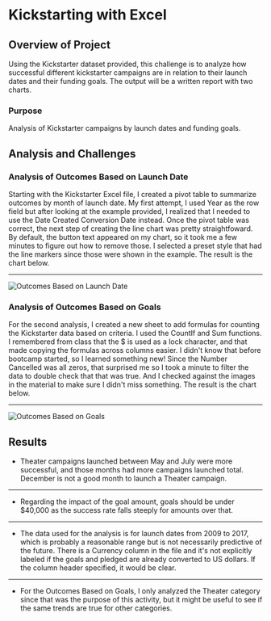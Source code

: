 # Kickstarting with Excel

## Overview of Project

Using the Kickstarter dataset provided, this challenge is to analyze how successful different kickstarter campaigns are in relation to their launch dates and their funding goals. The output will be a written report with two charts. 

### Purpose

Analysis of Kickstarter campaigns by launch dates and funding goals. 

## Analysis and Challenges

### Analysis of Outcomes Based on Launch Date

Starting with the Kickstarter Excel file, I created a pivot table to summarize outcomes by month of launch date. My first attempt, I used Year as the row field but after looking at the example provided, I realized that I needed to use the Date Created Conversion Date instead. Once the pivot table was correct, the next step of creating the line chart was pretty straightfoward. By default, the button text appeared on my chart, so it took me a few minutes to figure out how to remove those. I selected a preset style that had the line markers since those were shown in the example. The result is the chart below.

---

![Outcomes Based on Launch Date](/assets/resources/Theater_Outcomes_vs_Launch.png)

### Analysis of Outcomes Based on Goals

For the second analysis, I created a new sheet to add formulas for counting the Kickstarter data based on criteria. I used the CountIf and Sum functions. I remembered from class that the $ is used as a lock character, and that made copying the formulas across columns easier. I didn't know that before bootcamp started, so I learned something new! Since the Number Cancelled was all zeros, that surprised me so I took a minute to filter the data to double check that that was true. And I checked against the images in the material to make sure I didn't miss something. The result is the chart below.

---

![Outcomes Based on Goals](/assets/resources/Outcomes_vs_Goals.png)


## Results

- Theater campaigns launched between May and July were more successful, and those months had more campaigns launched total. December is not a good month to launch a Theater campaign.
---
- Regarding the impact of the goal amount, goals should be under $40,000 as the success rate falls steeply for amounts over that. 
---
- The data used for the analysis is for launch dates from 2009 to 2017, which is probably a reasonable range but is not necessarily predictive of the future. There is a Currency column in the file and it's not explicitly labeled if the goals and pledged are already converted to US dollars. If the column header specified, it would be clear.
---
- For the Outcomes Based on Goals, I only analyzed the Theater category since that was the purpose of this activity, but it might be useful to see if the same trends are true for other categories.
